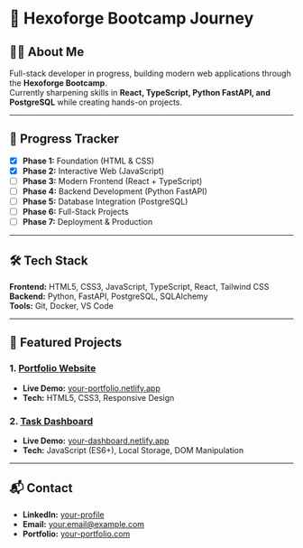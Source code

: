 # 🌟 Hexoforge Bootcamp Journey  

## 👨‍💻 About Me  
Full-stack developer in progress, building modern web applications through the **Hexoforge Bootcamp**.  
Currently sharpening skills in **React, TypeScript, Python FastAPI, and PostgreSQL** while creating hands-on projects.  

---

## 🚀 Progress Tracker  
- [x] **Phase 1:** Foundation (HTML & CSS)  
- [x] **Phase 2:** Interactive Web (JavaScript)  
- [ ] **Phase 3:** Modern Frontend (React + TypeScript)  
- [ ] **Phase 4:** Backend Development (Python FastAPI)  
- [ ] **Phase 5:** Database Integration (PostgreSQL)  
- [ ] **Phase 6:** Full-Stack Projects  
- [ ] **Phase 7:** Deployment & Production  

---

## 🛠 Tech Stack  
**Frontend:** HTML5, CSS3, JavaScript, TypeScript, React, Tailwind CSS  
**Backend:** Python, FastAPI, PostgreSQL, SQLAlchemy  
**Tools:** Git, Docker, VS Code  

---

## 📌 Featured Projects  

### 1. [Portfolio Website](./phase-1-foundation/milestone-portfolio/)  
- **Live Demo:** [your-portfolio.netlify.app](https://your-portfolio.netlify.app)  
- **Tech:** HTML5, CSS3, Responsive Design  

### 2. [Task Dashboard](./phase-2-javascript/milestone-dashboard/)  
- **Live Demo:** [your-dashboard.netlify.app](https://your-dashboard.netlify.app)  
- **Tech:** JavaScript (ES6+), Local Storage, DOM Manipulation  

---

## 📬 Contact  
- **LinkedIn:** [your-profile](https://linkedin.com/in/your-profile)  
- **Email:** your.email@example.com  
- **Portfolio:** [your-portfolio.com](https://your-portfolio.com)  
